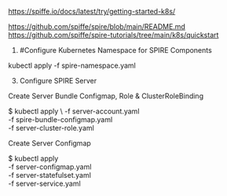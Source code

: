 https://spiffe.io/docs/latest/try/getting-started-k8s/

https://github.com/spiffe/spire/blob/main/README.md
https://github.com/spiffe/spire-tutorials/tree/main/k8s/quickstart

1. #Configure Kubernetes Namespace for SPIRE Components
   
kubectl apply -f spire-namespace.yaml


3. Configure SPIRE Server
   
Create Server Bundle Configmap, Role & ClusterRoleBinding

$ kubectl apply \\
    -f server-account.yaml \
    -f spire-bundle-configmap.yaml \
    -f server-cluster-role.yaml


Create Server Configmap

$ kubectl apply \
    -f server-configmap.yaml \
    -f server-statefulset.yaml \
    -f server-service.yaml
